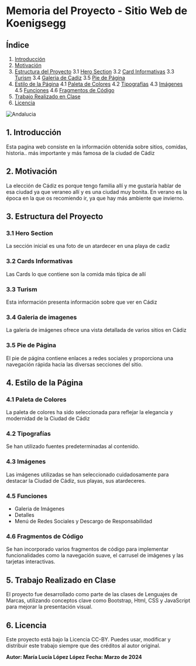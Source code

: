# Memoria del Proyecto - Sitio Web de Koenigsegg

## Índice
1. [Introducción](#1-introducción)
2. [Motivación](#2-motivación)
3. [Estructura del Proyecto](#3-estructura-del-proyecto)
   3.1 [Hero Section](#31-hero-section)
   3.2 [Card Informativas](#34-tarjetas-informativas)
   3.3 [Turism](#32-turism)
   3.4 [Galeria de Cadiz](#33-carrusel-de-cadiz)
   3.5 [Pie de Página](#36-pie-de-página)
5. [Estilo de la Página](#4-estilo-de-la-página)
   4.1 [Paleta de Colores](#41-paleta-de-colores)
   4.2 [Tipografías](#42-tipografías)
   4.3 [Imágenes](#43-imágenes)
   4.5 [Funciones](#45-funciones)
   4.6 [Fragmentos de Código](#46-fragmentos-de-código)
6. [Trabajo Realizado en Clase](#5-trabajo-realizado-en-clase)
7. [Licencia](#6-licencia)

![Andalucia](./img/favicon.ico)

## 1. Introducción
Esta pagina web consiste en la información obtenida sobre sitios, comidas, historia.. más importante y más famosa de la ciudad de Cádiz
## 2. Motivación
La elección de Cádiz es porque tengo familia allí y me gustaría hablar de esa ciudad ya que veraneo allí y es una ciudad muy bonita. En verano es la época en la que os recomiendo ir, ya que hay más ambiente que invierno. 

## 3. Estructura del Proyecto
### 3.1 Hero Section
La sección inicial es una foto de un atardecer en una playa de cadiz

### 3.2 Cards Informativas
Las Cards lo que contiene son la comida más típica de allí

### 3.3 Turism
Esta información presenta información sobre que ver en Cádiz

### 3.4 Galeria de imagenes
La galeria de imágenes ofrece una vista detallada de varios sitios en Cádiz 

### 3.5 Pie de Página
El pie de página contiene enlaces a redes sociales y proporciona una navegación rápida hacia las diversas secciones del sitio.

## 4. Estilo de la Página
### 4.1 Paleta de Colores
La paleta de colores ha sido seleccionada para reflejar la elegancia y modernidad de la Ciudad de Cádiz

### 4.2 Tipografías
Se han utilizado fuentes predeterminadas al contenido.

### 4.3 Imágenes
Las imágenes utilizadas se han seleccionado cuidadosamente para destacar la Ciudad de Cádiz, sus playas, sus atardeceres.

### 4.5 Funciones
   - Galeria de Imágenes
   - Detalles
   - Menú de Redes Sociales y Descargo de Responsabilidad

### 4.6 Fragmentos de Código
Se han incorporado varios fragmentos de código para implementar funcionalidades como la navegación suave, el carrusel de imágenes y las tarjetas interactivas.

## 5. Trabajo Realizado en Clase
El proyecto fue desarrollado como parte de las clases de Lenguajes de Marcas, utilizando conceptos clave como Bootstrap, Html, CSS y JavaScript para mejorar la presentación visual.

## 6. Licencia
Este proyecto está bajo la Licencia CC-BY. Puedes usar, modificar y distribuir este trabajo siempre que des créditos al autor original.

**Autor: María Lucía López López**
**Fecha: Marzo de 2024**
